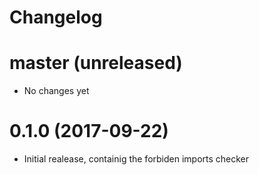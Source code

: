 # Changelog

# master (unreleased)

- No changes yet


# 0.1.0 (2017-09-22)

- Initial realease, containig the forbiden imports checker
